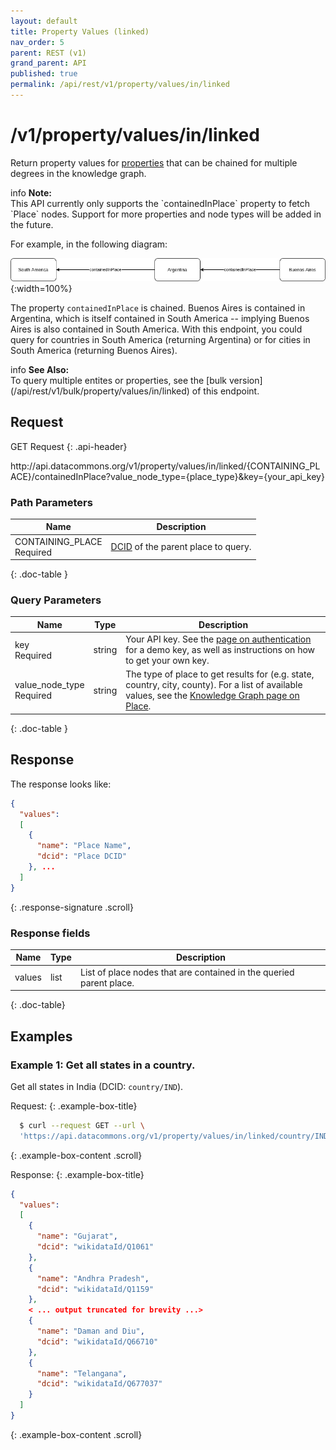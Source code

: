 ```yaml
---
layout: default
title: Property Values (linked)
nav_order: 5
parent: REST (v1)
grand_parent: API
published: true
permalink: /api/rest/v1/property/values/in/linked
---
```


# /v1/property/values/in/linked

Return property values for [properties](/glossary.html#property) that can be
chained for multiple degrees in the knowledge graph.

<div markdown="span" class="alert alert-info" role="alert">
   <span class="material-icons md-16">info </span><b>Note:</b><br />
   This API currently only supports the `containedInPlace` property to fetch `Place` nodes. Support for more properties and node types will be added in the future.
</div>

For example, in the following diagram:

![Example of a chained property](/assets/images/rest/property_value_direction_example.png){:width=100%}

The property `containedInPlace` is chained. Buenos Aires is contained in
Argentina, which is itself contained in South America -- implying Buenos Aires
is also contained in South America. With this endpoint, you could query for
countries in South America (returning Argentina) or for cities in South America
(returning Buenos Aires).

<div markdown="span" class="alert alert-warning" role="alert">
    <span class="material-icons md-16">info </span><b>See Also:</b><br />
    To query multiple entites or properties, see the [bulk version](/api/rest/v1/bulk/property/values/in/linked) of this endpoint.
</div>

## Request

GET Request
{: .api-header}

<div class="api-signature">
http://api.datacommons.org/v1/property/values/in/linked/{CONTAINING_PLACE}/containedInPlace?value_node_type={place_type}&key={your_api_key}
</div>

<script src="/assets/js/syntax_highlighting.js"></script>

### Path Parameters

| Name                                                | Description                   |
| --------------------------------------------------- | ----------------------------- |
| CONTAINING_PLACE <br /> <required-tag>Required</required-tag> | [DCID](/glossary.html#dcid) of the parent place to query.|
{: .doc-table }

### Query Parameters

| Name                                               | Type | Description               |
| -------------------------------------------------- | ---- | ------------------------- |
| key <br /> <required-tag>Required</required-tag>   | string | Your API key. See the [page on authentication](/api/rest/v1/getting_started#authentication) for a demo key, as well as instructions on how to get your own key. |
| value_node_type <br /> <required-tag>Required</required-tag> | string | The type of place to get results for (e.g. state, country, city, county). For a list of available values, see the [Knowledge Graph page on Place](https://datacommons.org/browser/Place).|
{: .doc-table }

## Response

The response looks like:

```json
{
  "values":
  [
    {
      "name": "Place Name",
      "dcid": "Place DCID"
    }, ...
  ]
}
```
{: .response-signature .scroll}

### Response fields

| Name     | Type   | Description                |
| -------- | ------ | -------------------------- |
| values    | list   | List of place nodes that are contained in the queried parent place. |
{: .doc-table}

## Examples

### Example 1: Get all states in a country.

Get all states in India (DCID: `country/IND`).

Request:
{: .example-box-title}
```bash
  $ curl --request GET --url \
  'https://api.datacommons.org/v1/property/values/in/linked/country/IND/containedInPlace?value_node_type=State&key=AIzaSyCTI4Xz-UW_G2Q2RfknhcfdAnTHq5X5XuI'
```
{: .example-box-content .scroll}

Response:
{: .example-box-title}
```json
{
  "values":
  [
    {
      "name": "Gujarat",
      "dcid": "wikidataId/Q1061"
    },
    {
      "name": "Andhra Pradesh",
      "dcid": "wikidataId/Q1159"
    },
    < ... output truncated for brevity ...>
    {
      "name": "Daman and Diu",
      "dcid": "wikidataId/Q66710"
    },
    {
      "name": "Telangana",
      "dcid": "wikidataId/Q677037"
    }
  ]
}
```
{: .example-box-content .scroll}
